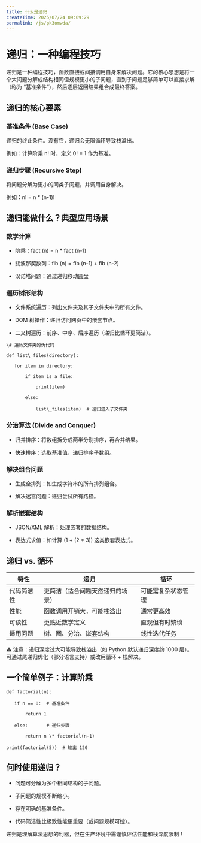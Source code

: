 ```yaml
---
title: 什么是递归
createTime: 2025/07/24 09:09:29
permalink: /js/pk3omwda/
---
```

# 递归：一种编程技巧

递归是一种编程技巧，函数直接或间接调用自身来解决问题。它的核心思想是将一个大问题分解成结构相同但规模更小的子问题，直到子问题足够简单可以直接求解（称为 “基准条件”），然后逐层返回结果组合成最终答案。

## 递归的核心要素

### 基准条件 (Base Case)

递归的终止条件。没有它，递归会无限循环导致栈溢出。

例如：计算阶乘 n! 时，定义 0! = 1 作为基准。

### 递归步骤 (Recursive Step)

将问题分解为更小的同类子问题，并调用自身解决。

例如：n! = n \* (n-1)!

## 递归能做什么？典型应用场景

### 数学计算



*   阶乘：fact (n) = n \* fact (n-1)

*   斐波那契数列：fib (n) = fib (n-1) + fib (n-2)

*   汉诺塔问题：通过递归移动圆盘

### 遍历树形结构



*   文件系统遍历：列出文件夹及其子文件夹中的所有文件。

*   DOM 树操作：递归访问网页中的嵌套节点。

*   二叉树遍历：前序、中序、后序遍历（递归比循环更简洁）。



```
\# 遍历文件夹的伪代码

def list\_files(directory):

   for item in directory:

       if item is a file:

           print(item)

       else:

           list\_files(item)  # 递归进入子文件夹
```

### 分治算法 (Divide and Conquer)



*   归并排序：将数组拆分成两半分别排序，再合并结果。

*   快速排序：选取基准值，递归排序子数组。

### 解决组合问题



*   生成全排列：如生成字符串的所有排列组合。

*   解决迷宫问题：递归尝试所有路径。

### 解析嵌套结构



*   JSON/XML 解析：处理嵌套的数据结构。

*   表达式求值：如计算 (1 + (2 \* 3)) 这类嵌套表达式。

## 递归 vs. 循环



| 特性    | 递归               | 循环        |
| ----- | ---------------- | --------- |
| 代码简洁性 | 更简洁（适合问题天然递归的场景） | 可能需复杂状态管理 |
| 性能    | 函数调用开销大，可能栈溢出    | 通常更高效     |
| 可读性   | 更贴近数学定义          | 直观但有时繁琐   |
| 适用问题  | 树、图、分治、嵌套结构      | 线性迭代任务    |

⚠️ 注意：递归深度过大可能导致栈溢出（如 Python 默认递归深度约 1000 层）。可通过尾递归优化（部分语言支持）或改用循环 + 栈解决。

## 一个简单例子：计算阶乘



```
def factorial(n):

   if n == 0:  # 基准条件

       return 1

   else:       # 递归步骤

       return n \* factorial(n-1)

print(factorial(5))  # 输出 120
```

## 何时使用递归？



*   问题可分解为多个相同结构的子问题。

*   子问题的规模不断缩小。

*   存在明确的基准条件。

*   代码简洁性比极致性能更重要（或问题规模可控）。

递归是理解算法思想的利器，但在生产环境中需谨慎评估性能和栈深度限制！

